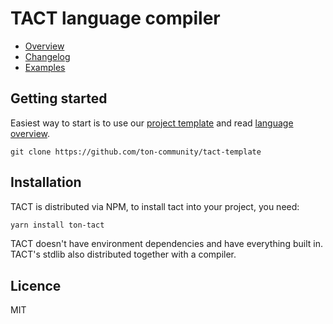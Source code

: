 # TACT language compiler

* [Overview](/docs/overview.md)
* [Changelog](/CHANGELOG.md)
* [Examples](/examples/)

## Getting started

Easiest way to start is to use our [project template](https://github.com/ton-community/tact-template) and read [language overview](/docs/overview.md).

```
git clone https://github.com/ton-community/tact-template
```

## Installation

TACT is distributed via NPM, to install tact into your project, you need:

```bash
yarn install ton-tact
```

TACT doesn't have environment dependencies and have everything built in. TACT's stdlib also distributed together with a compiler.

## Licence

MIT
